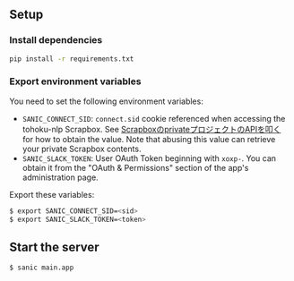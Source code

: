 ## Setup

### Install dependencies

```bash
pip install -r requirements.txt
```

### Export environment variables

You need to set the following environment variables:

- `SANIC_CONNECT_SID`: `connect.sid` cookie referenced when accessing the
  tohoku-nlp Scrapbox.
  See [ScrapboxのprivateプロジェクトのAPIを叩く](https://scrapbox.io/nishio/Scrapbox%E3%81%AEprivate%E3%83%97%E3%83%AD%E3%82%B8%E3%82%A7%E3%82%AF%E3%83%88%E3%81%AEAPI%E3%82%92%E5%8F%A9%E3%81%8F)
  for how to obtain the value. Note that abusing this value can retrieve your private
  Scrapbox contents.
- `SANIC_SLACK_TOKEN`: User OAuth Token beginning with `xoxp-`. You can obtain
  it from the "OAuth & Permissions" section of the app's administration page.

Export these variables:

```bash
$ export SANIC_CONNECT_SID=<sid>
$ export SANIC_SLACK_TOKEN=<token>
```

## Start the server

```bash
$ sanic main.app
```
